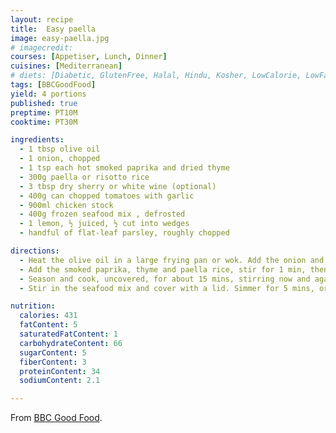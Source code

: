 ```yaml
---
layout: recipe
title:  Easy paella
image: easy-paella.jpg
# imagecredit:
courses: [Appetiser, Lunch, Dinner]
cuisines: [Mediterranean]
# diets: [Diabetic, GlutenFree, Halal, Hindu, Kosher, LowCalorie, LowFat, LowLactose, LowSalt, Vegan, Vegetarian]
tags: [BBCGoodFood]
yield: 4 portions
published: true
preptime: PT10M
cooktime: PT30M

ingredients:
  - 1 tbsp olive oil
  - 1 onion, chopped
  - 1 tsp each hot smoked paprika and dried thyme
  - 300g paella or risotto rice
  - 3 tbsp dry sherry or white wine (optional)
  - 400g can chopped tomatoes with garlic
  - 900ml chicken stock
  - 400g frozen seafood mix , defrosted
  - 1 lemon, ½ juiced, ½ cut into wedges
  - handful of flat-leaf parsley, roughly chopped

directions:
  - Heat the olive oil in a large frying pan or wok. Add the onion and soften for 5 mins.
  - Add the smoked paprika, thyme and paella rice, stir for 1 min, then splash in the sherry, if using. Once evaporated, stir in the chopped tomatoes and chicken stock.
  - Season and cook, uncovered, for about 15 mins, stirring now and again until the rice is almost tender and still surrounded with some liquid.
  - Stir in the seafood mix and cover with a lid. Simmer for 5 mins, or until the seafood is cooked through and the rice is tender. Squeeze over the lemon juice, scatter over the parsley and serve with the lemon wedges.

nutrition:
  calories: 431
  fatContent: 5
  saturatedFatContent: 1
  carbohydrateContent: 66
  sugarContent: 5
  fiberContent: 3
  proteinContent: 34
  sodiumContent: 2.1

---
```

From [BBC Good Food](https://www.bbcgoodfood.com/recipes/easy-paella).
